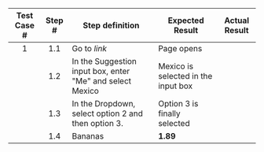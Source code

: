 |Test Case # | Step #       |Step definition                                                  |Expected Result                          | Actual Result |
|:----------:|:------------:|-----------------------------------------------------------------|-----------------------------------------|---------------|
|1           |1.1           | Go to *link*                                                    | Page opens                              |               |
|            |1.2           | In the Suggestion input box, enter "Me" and select Mexico       | Mexico is selected in the input box     |               |
|            |1.3           | In the Dropdown, select option 2 and then option 3.             | Option 3 is finally selected            |               |
|            |1.4           | Bananas                                                         | **1.89**                                |               |   